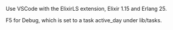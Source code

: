 
Use VSCode with the ElixirLS extension, Elixir 1.15 and Erlang 25.

F5 for Debug, which is set to a task active_day under lib/tasks.